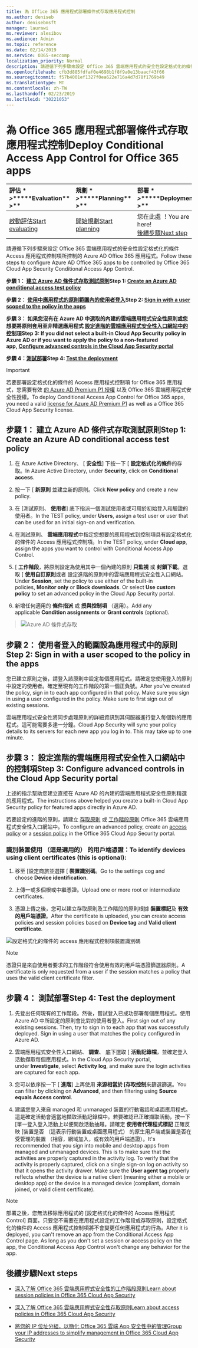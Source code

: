 ```yaml
---
title: 為 Office 365 應用程式部署條件式存取應用程式控制
ms.author: deniseb
author: denisebmsft
manager: laurawi
ms.reviewer: alesibov
ms.audience: Admin
ms.topic: reference
ms.date: 02/14/2019
ms.service: O365-seccomp
localization_priority: Normal
description: 請遵循下列步驟來設定 Office 365 雲端應用程式的安全性設定格式化的條件 Access 應用程式控制項所控制的 Azure AD Office 365 應用程式。
ms.openlocfilehash: cfb3d885fdfaf0e4698b1f8f9a0e13baacf43f66
ms.sourcegitcommit: f57b4001ef1327f0ea622e716a4d7d78f1769b49
ms.translationtype: MT
ms.contentlocale: zh-TW
ms.lasthandoff: 02/23/2019
ms.locfileid: "30221053"
---
```

# <a name="deploy-conditional-access-app-control-for-office-365-apps"></a><span data-ttu-id="756e6-103">為 Office 365 應用程式部署條件式存取應用程式控制</span><span class="sxs-lookup"><span data-stu-id="756e6-103">Deploy Conditional Access App Control for Office 365 apps</span></span>

|<span data-ttu-id="756e6-104">評估 \* *\>*\*</span><span class="sxs-lookup"><span data-stu-id="756e6-104">\*\*\*\*Evaluation\*\* \>\*\*</span></span>|<span data-ttu-id="756e6-105">規劃 \* *\>*\*</span><span class="sxs-lookup"><span data-stu-id="756e6-105">\*\*\*\*Planning\*\* \>\*\*</span></span>|<span data-ttu-id="756e6-106">部署 \* *\>*\*</span><span class="sxs-lookup"><span data-stu-id="756e6-106">\*\*\*\*Deployment\*\* \>\*\*</span></span>|<span data-ttu-id="756e6-107">使用率 \* \* \*</span><span class="sxs-lookup"><span data-stu-id="756e6-107">\*\*\*\*Utilization\*\*\*\*</span></span>|
|:-----|:-----|:-----|:-----|
|[<span data-ttu-id="756e6-108">啟動評估</span><span class="sxs-lookup"><span data-stu-id="756e6-108">Start evaluating</span></span>](office-365-cas-overview.md) <br/> |[<span data-ttu-id="756e6-109">開始規劃</span><span class="sxs-lookup"><span data-stu-id="756e6-109">Start planning</span></span>](get-ready-for-office-365-cas.md) <br/> |<span data-ttu-id="756e6-110">您在此處 ！</span><span class="sxs-lookup"><span data-stu-id="756e6-110">You are here!</span></span>  <br/> [<span data-ttu-id="756e6-111">後續步驟</span><span class="sxs-lookup"><span data-stu-id="756e6-111">Next step</span></span>](ocas-session-policies.md) <br/> |[<span data-ttu-id="756e6-112">開始使用</span><span class="sxs-lookup"><span data-stu-id="756e6-112">Start utilizing</span></span>](utilization-activities-for-ocas.md) <br/> |

<span data-ttu-id="756e6-113">請遵循下列步驟來設定 Office 365 雲端應用程式的安全性設定格式化的條件 Access 應用程式控制項所控制的 Azure AD Office 365 應用程式。</span><span class="sxs-lookup"><span data-stu-id="756e6-113">Follow these steps to configure Azure AD Office 365 apps to be controlled by Office 365 Cloud App Security Conditional Access App Control.</span></span>

<span data-ttu-id="756e6-114">**步驟 1： [建立 Azure AD 條件式存取測試原則](#step-1-create-an-azure-ad-conditional-access-test-policy)**</span><span class="sxs-lookup"><span data-stu-id="756e6-114">**Step 1: [Create an Azure AD conditional access test policy](#step-1-create-an-azure-ad-conditional-access-test-policy)**</span></span>

<span data-ttu-id="756e6-115">**步驟 2： [使用中應用程式的原則範圍內的使用者登入](#step-2-sign-in-with-a-user-scoped-to-the-policy-in-the-apps)**</span><span class="sxs-lookup"><span data-stu-id="756e6-115">**Step 2: [Sign in with a user scoped to the policy in the apps](#step-2-sign-in-with-a-user-scoped-to-the-policy-in-the-apps)**</span></span>

<span data-ttu-id="756e6-116">**步驟 3： 如果您沒有在 Azure AD 中選取的內建的雲端應用程式安全性原則或您想要將原則套用至非精選應用程式 [設定進階的雲端應用程式安全性入口網站中的控制項](#step-3-configure-advanced-controls-in-the-cloud-app-security-portal)**</span><span class="sxs-lookup"><span data-stu-id="756e6-116">**Step 3: If you did not select a built-in Cloud App Security policy in Azure AD or if you want to apply the policy to a non-featured app, [Configure advanced controls in the Cloud App Security portal](#step-3-configure-advanced-controls-in-the-cloud-app-security-portal)**</span></span>

<span data-ttu-id="756e6-117">**步驟 4：[測試部署](#step-4-test-the-deployment)**</span><span class="sxs-lookup"><span data-stu-id="756e6-117">**Step 4: [Test the deployment](#step-4-test-the-deployment)**</span></span>

> [!IMPORTANT]
> <span data-ttu-id="756e6-118">若要部署設定格式化的條件的 Access 應用程式控制項 for Office 365 應用程式，您需要有效 [的 Azure AD Premium P1 授權](https://docs.microsoft.com/azure/active-directory/license-users-groups) 以及 Office 365 雲端應用程式安全性授權。</span><span class="sxs-lookup"><span data-stu-id="756e6-118">To deploy Conditional Access App Control for Office 365 apps, you need a valid [license for Azure AD Premium P1](https://docs.microsoft.com/azure/active-directory/license-users-groups) as well as a Office 365 Cloud App Security license.</span></span>

## <a name="step-1-create-an-azure-ad-conditional-access-test-policy"></a><span data-ttu-id="756e6-119">步驟 1： 建立 Azure AD 條件式存取測試原則</span><span class="sxs-lookup"><span data-stu-id="756e6-119">Step 1: Create an Azure AD conditional access test policy</span></span> 

1. <span data-ttu-id="756e6-120">在 Azure Active Directory、 [ **安全性**] 下按一下 [ **設定格式化的條件**的存取。</span><span class="sxs-lookup"><span data-stu-id="756e6-120">In Azure Active Directory, under **Security**, click on **Conditional access**.</span></span>

2. <span data-ttu-id="756e6-121">按一下 [ **新原則** 並建立新的原則。</span><span class="sxs-lookup"><span data-stu-id="756e6-121">Click **New policy** and create a new policy.</span></span>

3. <span data-ttu-id="756e6-122">在 [測試原則、 **使用者**] 底下指派一個測試使用者或可用於初始登入和驗證的使用者。</span><span class="sxs-lookup"><span data-stu-id="756e6-122">In the TEST policy, under **Users**, assign a test user or user that can be used for an initial sign-on and verification.</span></span>

4. <span data-ttu-id="756e6-123">在測試原則、 **雲端應用程式**中指定您想要的應用程式到控制項具有設定格式化的條件的 Access 應用程式控制項。</span><span class="sxs-lookup"><span data-stu-id="756e6-123">In the TEST policy, under **Cloud app**, assign the apps you want to control with Conditional Access App Control.</span></span>

5. <span data-ttu-id="756e6-p101">[ **工作階段**，將原則設定為使用其中一個內建的原則 **只監視** 或 **封鎖下載**。選取 [ **使用自訂原則**或者 設定進階的原則中的雲端應用程式安全性入口網站。</span><span class="sxs-lookup"><span data-stu-id="756e6-p101">Under **Session**, set the policy to use either of the built-in policies, **Monitor only** or **Block downloads**. Or select **Use custom policy** to set an advanced policy in the Cloud App Security portal.</span></span>

6. <span data-ttu-id="756e6-126">新增任何適用的 **條件指派** 或 **授與控制項** （選用）。</span><span class="sxs-lookup"><span data-stu-id="756e6-126">Add any applicable **Condition assignments** or **Grant controls** (optional).</span></span>

> ![Azure AD 條件式存取](media/image1.png)

## <a name="step-2-sign-in-with-a-user-scoped-to-the-policy-in-the-apps"></a><span data-ttu-id="756e6-128">步驟 2： 使用者登入的範圍設為應用程式中的原則</span><span class="sxs-lookup"><span data-stu-id="756e6-128">Step 2: Sign in with a user scoped to the policy in the apps</span></span> 

<span data-ttu-id="756e6-p102">您已建立原則之後，請登入該原則中設定每個應用程式。請確定您使用登入的原則中設定的使用者。確定至現有的工作階段的第一個正負號。</span><span class="sxs-lookup"><span data-stu-id="756e6-p102">After you've created the policy, sign in to each app configured in that policy. Make sure you sign in using a user configured in the policy. Make sure to first sign out of existing sessions.</span></span>

<span data-ttu-id="756e6-p103">雲端應用程式安全性將同步處理原則的詳細資訊到其伺服器進行登入每個新的應用程式。這可能需要多達一分鐘。</span><span class="sxs-lookup"><span data-stu-id="756e6-p103">Cloud App Security will sync your policy details to its servers for each new app you log in to. This may take up to one minute.</span></span>

## <a name="step-3-configure-advanced-controls-in-the-cloud-app-security-portal"></a><span data-ttu-id="756e6-134">步驟 3： 設定進階的雲端應用程式安全性入口網站中的控制項</span><span class="sxs-lookup"><span data-stu-id="756e6-134">Step 3: Configure advanced controls in the Cloud App Security portal</span></span> 

<span data-ttu-id="756e6-135">上述的指示幫助您建立直接在 Azure AD 的內建的雲端應用程式安全性原則精選的應用程式。</span><span class="sxs-lookup"><span data-stu-id="756e6-135">The instructions above helped you create a built-in Cloud App Security policy for featured apps directly in Azure AD.</span></span>

<span data-ttu-id="756e6-136">若要設定的進階的原則，請建立 [存取原則](ocas-access-policies.md) 或 [工作階段原則](ocas-session-policies.md) Office 365 雲端應用程式安全性入口網站中。</span><span class="sxs-lookup"><span data-stu-id="756e6-136">To configure an advanced policy, create an [access policy](ocas-access-policies.md) or a [session policy](ocas-session-policies.md) in the Office 365 Cloud App Security portal.</span></span>

### <a name="to-identify-devices-using-client-certificates-this-is-optional"></a><span data-ttu-id="756e6-137">識別裝置使用 （這是選用的） 的用戶端憑證：</span><span class="sxs-lookup"><span data-stu-id="756e6-137">To identify devices using client certificates (this is optional):</span></span>

1. <span data-ttu-id="756e6-138">移至 [設定商旅並選擇 [ **裝置識別碼**。</span><span class="sxs-lookup"><span data-stu-id="756e6-138">Go to the settings cog and choose **Device identification**.</span></span>

2. <span data-ttu-id="756e6-139">上傳一或多個根或中繼憑證。</span><span class="sxs-lookup"><span data-stu-id="756e6-139">Upload one or more root or intermediate certificates.</span></span>

3. <span data-ttu-id="756e6-140">憑證上傳之後，您可以建立存取原則及工作階段的原則根據 **裝置標記**及 **有效的用戶端憑證**。</span><span class="sxs-lookup"><span data-stu-id="756e6-140">After the certificate is uploaded, you can create access policies and session policies based on **Device tag** and **Valid client certificate**.</span></span>

![設定格式化的條件的 access 應用程式控制項裝置識別碼](media/image2.png)

> [!NOTE]
> <span data-ttu-id="756e6-142">憑證只是來自使用者要求的工作階段符合使用有效的用戶端憑證篩選器原則。</span><span class="sxs-lookup"><span data-stu-id="756e6-142">A certificate is only requested from a user if the session matches a policy that uses the valid client certificate filter.</span></span>
> 
## <a name="step-4-test-the-deployment"></a><span data-ttu-id="756e6-143">步驟 4： 測試部署</span><span class="sxs-lookup"><span data-stu-id="756e6-143">Step 4: Test the deployment</span></span> 

1. <span data-ttu-id="756e6-p104">先登出任何現有的工作階段。然後，嘗試登入已成功部署每個應用程式。使用 Azure AD 中所設定的原則會比對的使用者登入。</span><span class="sxs-lookup"><span data-stu-id="756e6-p104">First sign out of any existing sessions. Then, try to sign in to each app that was successfully deployed. Sign in using a user that matches the policy configured in Azure AD.</span></span>

2. <span data-ttu-id="756e6-147">雲端應用程式安全性入口網站、 **調查**、 底下選取 [ **活動記錄檔**，並確定登入活動擷取每個應用程式。</span><span class="sxs-lookup"><span data-stu-id="756e6-147">In the Cloud App Security portal, under **Investigate**, select **Activity log**, and make sure the login activities are captured for each app.</span></span>

3. <span data-ttu-id="756e6-148">您可以依序按一下 [ **進階**] 上再使用 **來源相當於 [存取控制**來篩選篩選。</span><span class="sxs-lookup"><span data-stu-id="756e6-148">You can filter by clicking on **Advanced**, and then filtering using **Source equals Access control**.</span></span>

4. <span data-ttu-id="756e6-p105">建議您登入來自 managed 和 unmanaged 裝置的行動電話和桌面應用程式。這是確定活動會適當地擷取活動記錄檔中。若要確認已正確擷取活動，按一下 [單一登入登入活動上以便開啟活動抽屜。請確定 **使用者代理程式標記** 正確反映 [裝置是否 （這表示行動裝置或桌面應用程式） 的原生用戶端或裝置是否在受管理的裝置 （相容，網域加入，或有效的用戶端憑證）。</span><span class="sxs-lookup"><span data-stu-id="756e6-p105">It's recommended that you sign into mobile and desktop apps from managed and unmanaged devices. This is to make sure that the activities are properly captured in the activity log. To verify that the activity is properly captured, click on a single sign-on log on activity so that it opens the activity drawer. Make sure the **User agent tag** properly reflects whether the device is a native client (meaning either a mobile or desktop app) or the device is a managed device (compliant, domain joined, or valid client certificate).</span></span>

> [!NOTE]
> <span data-ttu-id="756e6-p106">部署之後，您無法移除應用程式的 [設定格式化的條件的 Access 應用程式 Control] 頁面。只要您不需要在應用程式設定的工作階段或存取原則，設定格式化的條件的 Access 應用程式控制項將不會變更任何應用程式的行為。</span><span class="sxs-lookup"><span data-stu-id="756e6-p106">After it is deployed, you can't remove an app from the Conditional Access App Control page. As long as you don't set a session or access policy on the app, the Conditional Access App Control won't change any behavior for the app.</span></span>

## <a name="next-steps"></a><span data-ttu-id="756e6-155">後續步驟</span><span class="sxs-lookup"><span data-stu-id="756e6-155">Next steps</span></span>

- [<span data-ttu-id="756e6-156">深入了解 Office 365 雲端應用程式安全性的工作階段原則</span><span class="sxs-lookup"><span data-stu-id="756e6-156">Learn about session policies in Office 365 Cloud App Security</span></span>](ocas-session-policies.md)

- [<span data-ttu-id="756e6-157">深入了解 Office 365 雲端應用程式安全性存取原則</span><span class="sxs-lookup"><span data-stu-id="756e6-157">Learn about access policies in Office 365 Cloud App Security</span></span>](ocas-access-policies.md) 

- [<span data-ttu-id="756e6-158">將您的 IP 位址分組，以簡化 Office 365 雲端 App 安全性中的管理</span><span class="sxs-lookup"><span data-stu-id="756e6-158">Group your IP addresses to simplify management in Office 365 Cloud App Security</span></span>](group-your-ip-addresses-in-ocas.md)